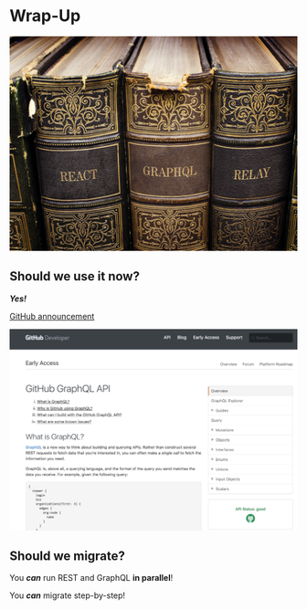 # Wrap-Up


![reactGraphqlRelay](images/reactGraphqlRelay.jpg)


## Should we use it now?
_**Yes!**_

[GitHub announcement](https://developer.github.com/early-access/graphql/)


![GitHub announcement](images/githubGraphQLannounce.png)


## Should we migrate?
You _**can**_ run REST and GraphQL **in parallel**!

You _**can**_ migrate step-by-step!
